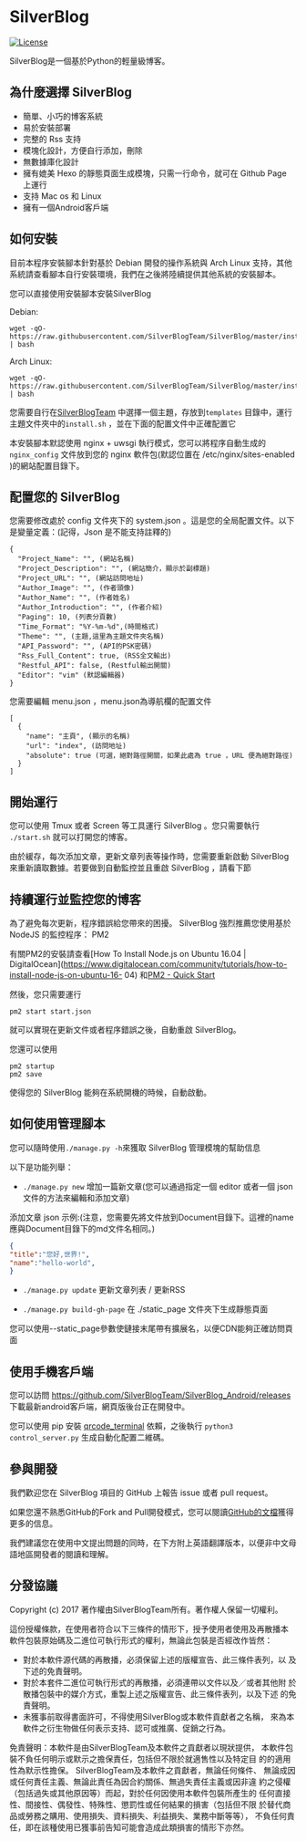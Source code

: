 # SilverBlog

[![License](https://img.shields.io/badge/License-BSD%203--Clause-blue.svg)](https://github.com/qwe7002/SilverBlog/blob/master/LICENSE )

SilverBlog是一個基於Python的輕量級博客。

## 為什麼選擇 SilverBlog

* 簡單、小巧的博客系統
* 易於安裝部署
* 完整的 Rss 支持
* 模塊化設計，方便自行添加，刪除
* 無數據庫化設計
* 擁有媲美 Hexo 的靜態頁面生成模塊，只需一行命令，就可在 Github Page 上運行
* 支持 Mac os 和 Linux
* 擁有一個Android客戶端

## 如何安裝

目前本程序安裝腳本針對基於 Debian 開發的操作系統與 Arch Linux 支持，其他系統請查看腳本自行安裝環境，我們在之後將陸續提供其他系統的安裝腳本。

您可以直接使用安裝腳本安裝SilverBlog

Debian:

```shell
wget -qO- https://raw.githubusercontent.com/SilverBlogTeam/SilverBlog/master/install/debian_install.sh | bash
```

Arch Linux:

```shell
wget -qO- https://raw.githubusercontent.com/SilverBlogTeam/SilverBlog/master/install/archlinux_install.sh | bash
```

您需要自行在[SilverBlogTeam](https://github.com/SilverBlogTeam) 中選擇一個主題，存放到`templates` 目錄中，運行主題文件夾中的`install.sh` ，並在下面的配置文件中正確配置它

本安裝腳本默認使用 nginx + uwsgi 執行模式，您可以將程序自動生成的 `nginx_config` 文件放到您的 nginx 軟件包(默認位置在 /etc/nginx/sites-enabled )的網站配置目錄下。

## 配置您的 SilverBlog

您需要修改處於 config 文件夾下的 system.json 。這是您的全局配置文件。以下是變量定義：(記得，Json 是不能支持註釋的)

```
{
  "Project_Name": "", (網站名稱)
  "Project_Description": "", (網站簡介，顯示於副標題)
  "Project_URL": "", (網站訪問地址)
  "Author_Image": "", (作者頭像)
  "Author_Name": "", (作者姓名)
  "Author_Introduction": "", (作者介紹)
  "Paging": 10, (列表分頁數)
  "Time_Format": "%Y-%m-%d",(時間格式)
  "Theme": "", (主題,這里為主題文件夾名稱)
  "API_Password": "", (API的PSK密碼)
  "Rss_Full_Content": true, (RSS全文輸出)
  "Restful_API": false, (Restful輸出開關)
  "Editor": "vim" (默認編輯器)
}
```

您需要編輯 menu.json ，menu.json為導航欄的配置文件

```
[
  {
    "name": "主頁", (顯示的名稱)
    "url": "index", (訪問地址)
    "absolute": true (可選，絕對路徑開關，如果此處為 true ，URL 便為絕對路徑)
  }
]
```

## 開始運行

您可以使用 Tmux 或者 Screen 等工具運行 SilverBlog 。您只需要執行 `./start.sh` 就可以打開您的博客。

由於緩存，每次添加文章，更新文章列表等操作時，您需要重新啟動 SilverBlog 來重新讀取數據。若要做到自動監控並且重啟 SilverBlog ，請看下節

## 持續運行並監控您的博客

為了避免每次更新，程序錯誤給您帶來的困擾。 SilverBlog 強烈推薦您使用基於 NodeJS 的監控程序： PM2

有關PM2的安裝請查看[How To Install Node.js on Ubuntu 16.04 | DigitalOcean](https://www.digitalocean.com/community/tutorials/how-to-install-node-js-on-ubuntu-16- 04) 和[PM2 - Quick Start](http://pm2.keymetrics.io/docs/usage/quick-start/)

然後，您只需要運行

```shell
pm2 start start.json
```

就可以實現在更新文件或者程序錯誤之後，自動重啟 SilverBlog。

您還可以使用

```shell
pm2 startup
pm2 save
```

使得您的 SilverBlog 能夠在系統開機的時候，自動啟動。

## 如何使用管理腳本

您可以隨時使用`./manage.py -h`來獲取 SilverBlog 管理模塊的幫助信息

以下是功能列舉：

- `./manage.py new` 增加一篇新文章(您可以通過指定一個 editor 或者一個 json 文件的方法來編輯和添加文章)

添加文章 json 示例:(注意，您需要先將文件放到Document目錄下。這裡的name應與Document目錄下的md文件名相同。)
```json
{
"title":"您好,世界!",
"name":"hello-world",
}
```

- `./manage.py update` 更新文章列表 / 更新RSS

- `./manage.py build-gh-page` 在 ./static_page 文件夾下生成靜態頁面

您可以使用--static_page參數使鏈接末尾帶有擴展名，以便CDN能夠正確訪問頁面

## 使用手機客戶端

您可以訪問 https://github.com/SilverBlogTeam/SilverBlog_Android/releases 下載最新android客戶端，網頁版後台正在開發中。

您可以使用 pip 安裝 [qrcode_terminal](https://github.com/alishtory/qrcode-terminal) 依賴，之後執行 `python3 control_server.py` 生成自動化配置二維碼。

## 參與開發

我們歡迎您在 SilverBlog 項目的 GitHub 上報告 issue 或者 pull request。

如果您還不熟悉GitHub的Fork and Pull開發模式，您可以閱讀[GitHub的文檔](https://help.github.com/articles/using-pull-requests)獲得更多的信息。

我們建議您在使用中文提出問題的同時，在下方附上英語翻譯版本，以便非中文母語地區開發者的閱讀和理解。

## 分發協議

Copyright (c) 2017 著作權由SilverBlogTeam所有。著作權人保留一切權利。

這份授權條款，在使用者符合以下三條件的情形下，授予使用者使用及再散播本
軟件包裝原始碼及二進位可執行形式的權利，無論此包裝是否經改作皆然：

* 對於本軟件源代碼的再散播，必須保留上述的版權宣告、此三條件表列，以
及下述的免責聲明。
* 對於本套件二進位可執行形式的再散播，必須連帶以文件以及／或者其他附
於散播包裝中的媒介方式，重製上述之版權宣告、此三條件表列，以及下述
的免責聲明。
* 未獲事前取得書面許可，不得使用SilverBlog或本軟件貢獻者之名稱，
來為本軟件之衍生物做任何表示支持、認可或推廣、促銷之行為。

免責聲明：本軟件是由SilverBlogTeam及本軟件之貢獻者以現狀提供，
本軟件包裝不負任何明示或默示之擔保責任，包括但不限於就適售性以及特定目
的的適用性為默示性擔保。 SilverBlogTeam及本軟件之貢獻者，無論任何條件、
無論成因或任何責任主義、無論此責任為因合約關係、無過失責任主義或因非違
約之侵權（包括過失或其他原因等）而起，對於任何因使用本軟件包裝所產生的
任何直接性、間接性、偶發性、特殊性、懲罰性或任何結果的損害（包括但不限
於替代商品或勞務之購用、使用損失、資料損失、利益損失、業務中斷等等），
不負任何責任，即在該種使用已獲事前告知可能會造成此類損害的情形下亦然。